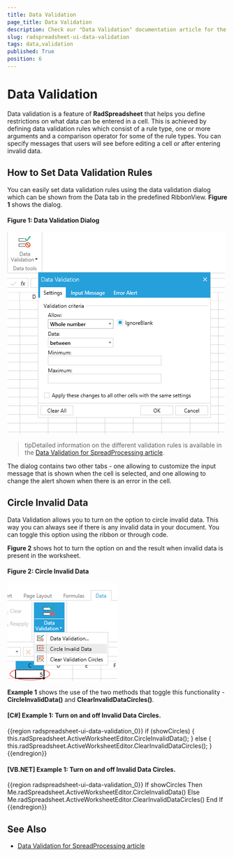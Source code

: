```yaml
---
title: Data Validation
page_title: Data Validation
description: Check our "Data Validation" documentation article for the RadSpreadsheet WPF control.
slug: radspreadsheet-ui-data-validation
tags: data,validation
published: True
position: 6
---
```


# Data Validation

Data validation is a feature of __RadSpreadsheet__ that helps you define restrictions on what data can be entered in a cell. This is achieved by defining data validation rules which consist of a rule type, one or more arguments and a comparison operator for some of the rule types. You can specify messages that users will see before editing a cell or after entering invalid data.


## How to Set Data Validation Rules

You can easily set data validation rules using the data validation dialog which can be shown from the Data tab in the predefined RibbonView. __Figure 1__ shows the dialog.

#### __Figure 1: Data Validation Dialog__

![Rad Spreadsheet UI Data Validation 01](images/RadSpreadsheet_UI_Data_Validation_01.png)


>tipDetailed information on the different validation rules is available in the [Data Validation for SpreadProcessing article](https://docs.telerik.com/devtools/document-processing/libraries/radspreadprocessing/features/data-validation).


The dialog contains two other tabs - one allowing to customize the input message that is shown when the cell is selected, and one allowing to change the alert shown when there is an error in the cell.


## Circle Invalid Data

Data Validation allows you to turn on the option to circle invalid data. This way you can always see if there is any invalid data in your document. You can toggle this option using the ribbon or through code.


__Figure 2__ shows hot to turn the option on and the result when invalid data is present in the worksheet.


#### __Figure 2: Circle Invalid Data__

![Rad Spreadsheet UI Data Validation 01](images/RadSpreadsheet_UI_Data_Validation_02.png)


__Example 1__ shows the use of the two methods that toggle this functionality - __CircleInvalidData()__ and __ClearInvalidDataCircles()__.

#### __[C#] Example 1: Turn on and off Invalid Data Circles.__

{{region radspreadsheet-ui-data-validation_0}}
	if (showCircles)
	{
	    this.radSpreadsheet.ActiveWorksheetEditor.CircleInvalidData();
	}
	else
	{
	    this.radSpreadsheet.ActiveWorksheetEditor.ClearInvalidDataCircles();
	}
{{endregion}}

#### __[VB.NET] Example 1: Turn on and off Invalid Data Circles.__

{{region radspreadsheet-ui-data-validation_0}}
	If showCircles Then
		Me.radSpreadsheet.ActiveWorksheetEditor.CircleInvalidData()
	Else
		Me.radSpreadsheet.ActiveWorksheetEditor.ClearInvalidDataCircles()
	End If
{{endregion}}

## See Also

* [Data Validation for SpreadProcessing article](https://docs.telerik.com/devtools/document-processing/libraries/radspreadprocessing/features/data-validation)
